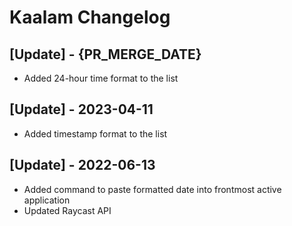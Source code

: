 # Kaalam Changelog

## [Update] - {PR_MERGE_DATE}

- Added 24-hour time format to the list

## [Update] - 2023-04-11

- Added timestamp format to the list

## [Update] - 2022-06-13

- Added command to paste formatted date into frontmost active application
- Updated Raycast API
